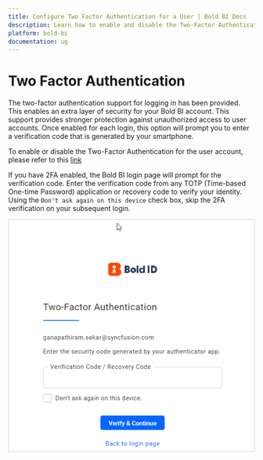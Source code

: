 ```yaml
---
title: Configure Two Factor Authentication for a User | Bold BI Docs
description: Learn how to enable and disable the Two-Factor Authentication (2FA) for a user account in the User Management settings of Bold BI application.
platform: bold-bi
documentation: ug
---
```


# Two Factor Authentication
The two-factor authentication support for logging in has been provided. This enables an extra layer of security for your Bold BI account. This support provides stronger protection against unauthorized access to user accounts. Once enabled for each login, this option will prompt you to enter a verification code that is generated by your smartphone.

To enable or disable the Two-Factor Authentication for the user account, please refer to this [link](/embedded-bi/profile/#two-factor-authentication)

If you have 2FA enabled, the Bold BI login page will prompt for the verification code. Enter the verification code from any TOTP (Time-based One-time Password) application or recovery code to verify your identity. Using the `Don't ask again on this device` check box, skip the 2FA verification on your subsequent login.

![Two Factor Authentication login page](/static/assets/embedded/multi-tenancy/images/2fa-login-page.png#max-width=95%)